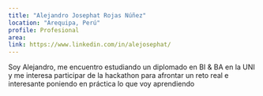 ```yaml
---
title: "Alejandro Josephat Rojas Núñez"
location: "Arequipa, Perú"
profile: Profesional
area: 
link: https://www.linkedin.com/in/alejosephat/
---
```


Soy Alejandro, me encuentro estudiando un diplomado en BI & BA en la UNI y me interesa participar de la hackathon para afrontar un reto real e interesante poniendo en práctica lo que voy aprendiendo
